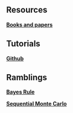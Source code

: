 <h2>Resources</h2>

[**Books and papers**](https://ysanchezaraujo.github.io/best_books_ever)

<h2>Tutorials</h2>

[**Github**](https://YSanchezAraujo.github.io/short_git_tutorial)

<h2>Ramblings</h2>

[**Bayes Rule**](https://ysanchezaraujo.github.io/bayes_rule)

[**Sequential Monte Carlo**](https://ysanchezaraujo.github.io/smc)

